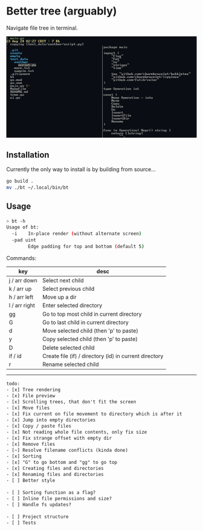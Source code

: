 # Better tree (arguably)

Navigate file tree in terminal.

![Usage screenshot](assets/bt-usage.png)

## Installation

Currently the only way to install is by building from source...

```bash
go build .
mv ./bt ~/.local/bin/bt
```

## Usage

```bash
> bt -h
Usage of bt:
  -i    In-place render (without alternate screen)
  -pad uint
        Edge padding for top and bottom (default 5)
```

Commands:

| key           | desc                                                   |
|---------------|--------------------------------------------------------|
| j / arr down  | Select next child                                      |
| k / arr up    | Select previous child                                  |
| h / arr left  | Move up a dir                                          |
| l / arr right | Enter selected directory                               |
| gg            | Go to top most child in current directory              |
| G             | Go to last child in current directory                  |
| d             | Move selected child (then 'p' to paste)                |
| y             | Copy selected child (then 'p' to paste)                |
| D             | Delete selected child                                  |
| if / id       | Create file (if) / directory (id) in current directory |
| r             | Rename selected child                                  |

---

```
todo:
- [x] Tree rendering
- [x] File preview
- [x] Scrolling trees, that don't fit the screen
- [x] Move files
- [x] Fix current on file movement to directory which is after it
- [x] Jump into empty directories
- [x] Copy / paste files
- [x] Not reading whole file contents, only fix size
- [x] Fix strange offset with empty dir
- [x] Remove files
- [~] Resolve filename conflicts (kinda done)
- [x] Sorting
- [x] "G" to go bottom and "gg" to go top
- [x] Creating files and directories
- [x] Renaming files and directories
- [ ] Better style

- [ ] Sorting function as a flag?
- [ ] Inline file permissions and size?
- [ ] Handle fs updates?

- [ ] Project structure
- [ ] Tests
```
